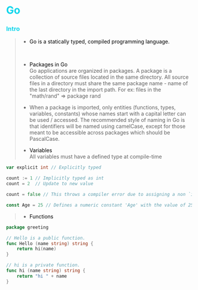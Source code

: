 <h1 style="color:#0ed5eb">Go</h1>

<h3 style="color:#0ed5eb">Intro</h3>

> - <a style="color:#000000">Go is a statically typed, compiled programming language.</a>
> <br> 
>
> - <a style="color:#000000">Packages in Go</a>
> <br> Go applications are organized in packages. A package is a collection of source files located in the same directory. All source files in a directory must share the same package name - name of the last directory in the import path. For ex: files in the "math/rand" => package rand
>
> - When a package is imported, only entities (functions, types, variables, constants) whose names start with a capital letter can be used / accessed. The recommended style of naming in Go is that identifiers will be named using camelCase, except for those meant to be accessible across packages which should be PascalCase.
>
> - <a style="color:#000000">Variables</a>
> <br> All variables must have a defined type at compile-time

```go
var explicit int // Explicitly typed

count := 1 // Implicitly typed as int
count = 2  // Update to new value

count = false // This throws a compiler error due to assigning a non `int` type

const Age = 25 // Defines a numeric constant 'Age' with the value of 25 and its value cannot be changed
```

> - <a style="color:#000000">Functions</a>

```go
package greeting

// Hello is a public function.
func Hello (name string) string {
    return hi(name)
}

// hi is a private function.
func hi (name string) string {
    return "hi " + name
}
```
